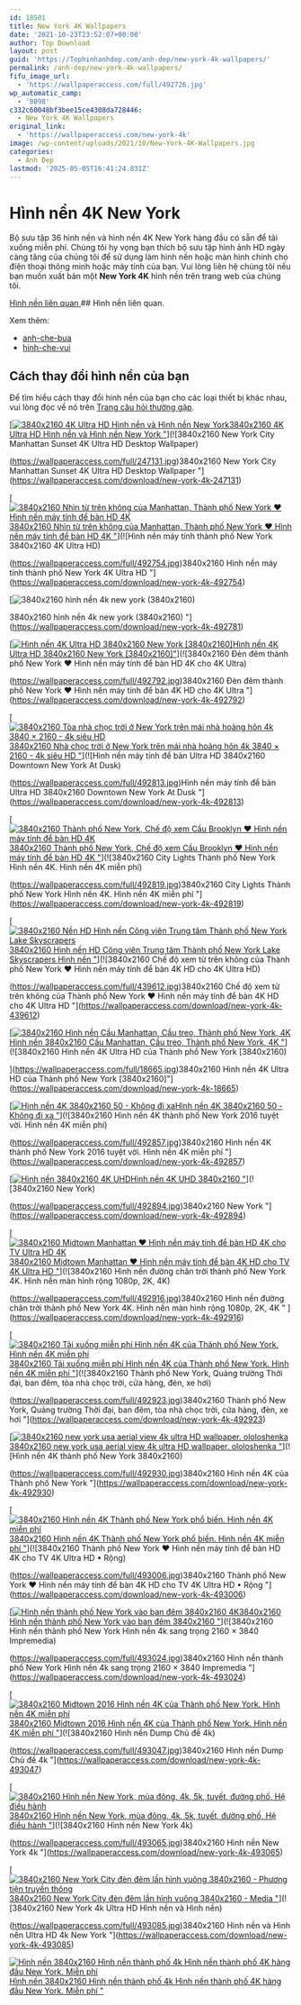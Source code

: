 ```yaml
---
id: 18501
title: New York 4K Wallpapers
date: '2021-10-23T23:52:07+00:00'
author: Top Download
layout: post
guid: 'https://Tophinhanhdep.com/anh-dep/new-york-4k-wallpapers/'
permalink: /anh-dep/new-york-4k-wallpapers/
fifu_image_url:
  - 'https://wallpaperaccess.com/full/492726.jpg'
wp_automatic_camp:
  - '8098'
c332c60048bf3bee15ce4308da728446:
  - New York 4K Wallpapers
original_link:
  - 'https://wallpaperaccess.com/new-york-4k'
image: /wp-content/uploads/2021/10/New-York-4K-Wallpapers.jpg
categories:
  - Ảnh Đẹp
lastmod: '2025-05-05T16:41:24.831Z'
---
```

# Hình nền 4K New York

Bộ sưu tập 36 hình nền và hình nền 4K New York hàng đầu có sẵn để tải xuống miễn phí. Chúng tôi hy vọng bạn thích bộ sưu tập hình ảnh HD ngày càng tăng của chúng tôi để sử dụng làm hình nền hoặc màn hình chính cho điện thoại thông minh hoặc máy tính của bạn. Vui lòng liên hệ chúng tôi nếu bạn muốn xuất bản một **New York 4K** hình nền trên trang web của chúng tôi.

[Hình nền liên quan ](#related) ## Hình nền liên quan.

   
 Xem thêm:

   
- [anh-che-bua](https://tophinhanhdep.com/anh-che/anh-che-bua/)
- [hinh-che-vui](https://tophinhanhdep.com/anh-che/hinh-che-vui/)

## Cách thay đổi hình nền của bạn

Để tìm hiểu cách thay đổi hình nền của bạn cho các loại thiết bị khác nhau, vui lòng đọc về nó trên [Trang câu hỏi thường gặp](https://tophinhanhdep.com/faq/).

  
[[![3840x2160 4K Ultra HD Hình nền và Hình nền New York](https://wallpaperaccess.com/full/492726.jpg)3840x2160 4K Ultra HD Hình nền và Hình nền New York "](https://wallpaperaccess.com/download/new-york-4k-492726)](![3840x2160 New York City Manhattan Sunset 4K Ultra HD Desktop Wallpaper)

(https://wallpaperaccess.com/full/247131.jpg)3840x2160 New York City Manhattan Sunset 4K Ultra HD Desktop Wallpaper "](https://wallpaperaccess.com/download/new-york-4k-247131)

[[![3840x2160 Nhìn từ trên không của Manhattan, Thành phố New York ❤ Hình nền máy tính để bàn HD 4K](https://wallpaperaccess.com/full/492741.jpg)3840x2160 Nhìn từ trên không của Manhattan, Thành phố New York ❤ Hình nền máy tính để bàn HD 4K "](https://wallpaperaccess.com/download/new-york-4k-492741)](![Hình nền máy tính thành phố New York 3840x2160 4K Ultra HD)

(https://wallpaperaccess.com/full/492754.jpg)3840x2160 Hình nền máy tính thành phố New York 4K Ultra HD "](https://wallpaperaccess.com/download/new-york-4k-492754)

[![3840x2160 hình nền 4k new york (3840x2160)](https://wallpaperaccess.com/full/492781.jpg)

3840x2160 hình nền 4k new york (3840x2160) "](https://wallpaperaccess.com/download/new-york-4k-492781)

[[![Hình nền 4K Ultra HD 3840x2160 New York [3840x2160]](https://wallpaperaccess.com/full/492787.jpg)Hình nền 4K Ultra HD 3840x2160 New York \[3840x2160\]"](https://wallpaperaccess.com/download/new-york-4k-492787)](![3840x2160 Đèn đêm thành phố New York ❤ Hình nền máy tính để bàn HD 4K cho 4K Ultra)

(https://wallpaperaccess.com/full/492792.jpg)3840x2160 Đèn đêm thành phố New York ❤ Hình nền máy tính để bàn 4K HD cho 4K Ultra "](https://wallpaperaccess.com/download/new-york-4k-492792)

[[![3840x2160 Tòa nhà chọc trời ở New York trên mái nhà hoàng hôn 4k 3840 × 2160 - 4k siêu HD](https://wallpaperaccess.com/full/492797.jpg)3840x2160 Nhà chọc trời ở New York trên mái nhà hoàng hôn 4k 3840 × 2160 - 4k siêu HD "](https://wallpaperaccess.com/download/new-york-4k-492797)](![Hình nền máy tính để bàn Ultra HD 3840x2160 Downtown New York At Dusk)

(https://wallpaperaccess.com/full/492813.jpg)Hình nền máy tính để bàn Ultra HD 3840x2160 Downtown New York At Dusk "](https://wallpaperaccess.com/download/new-york-4k-492813)

[[![3840x2160 Thành phố New York, Chế độ xem Cầu Brooklyn ❤ Hình nền máy tính để bàn HD 4K](https://wallpaperaccess.com/full/14229.jpg)3840x2160 Thành phố New York, Chế độ xem Cầu Brooklyn ❤ Hình nền máy tính để bàn HD 4K "](https://wallpaperaccess.com/download/new-york-4k-14229)](![3840x2160 City Lights Thành phố New York Hình nền 4K.  Hình nền 4K miễn phí)

(https://wallpaperaccess.com/full/492819.jpg)3840x2160 City Lights Thành phố New York Hình nền 4K. Hình nền 4K miễn phí "](https://wallpaperaccess.com/download/new-york-4k-492819)

[[![3840x2160 Nền HD Hình nền Công viên Trung tâm Thành phố New York Lake Skyscrapers](https://wallpaperaccess.com/full/492830.jpg)3840x2160 Hình nền HD Công viên Trung tâm Thành phố New York Lake Skyscrapers Hình nền "](https://wallpaperaccess.com/download/new-york-4k-492830)](![3840x2160 Chế độ xem từ trên không của Thành phố New York ❤ Hình nền máy tính để bàn 4K HD cho 4K Ultra HD)

(https://wallpaperaccess.com/full/439612.jpg)3840x2160 Chế độ xem từ trên không của Thành phố New York ❤ Hình nền máy tính để bàn 4K HD cho 4K Ultra HD "](https://wallpaperaccess.com/download/new-york-4k-439612)

[[![3840x2160 Hình nền Cầu Manhattan, Cầu treo, Thành phố New York, 4K](https://wallpaperaccess.com/full/492840.jpg)Hình nền 3840x2160 Cầu Manhattan, Cầu treo, Thành phố New York, 4K "](https://wallpaperaccess.com/download/new-york-4k-492840)](![3840x2160 Hình nền 4K Ultra HD của Thành phố New York [3840x2160)

](https://wallpaperaccess.com/full/18665.jpg)3840x2160 Hình nền 4K Ultra HD của Thành phố New York \[3840x2160\]"](https://wallpaperaccess.com/download/new-york-4k-18665)

[[![Hình nền 4K 3840x2160 50 - Không đi xa](https://wallpaperaccess.com/full/147476.jpg)Hình nền 4K 3840x2160 50 - Không đi xa "](https://wallpaperaccess.com/download/new-york-4k-147476)](![3840x2160 Hình nền 4K thành phố New York 2016 tuyệt vời.  Hình nền 4K miễn phí)

(https://wallpaperaccess.com/full/492857.jpg)3840x2160 Hình nền 4K thành phố New York 2016 tuyệt vời. Hình nền 4K miễn phí "](https://wallpaperaccess.com/download/new-york-4k-492857)

[[![Hình nền 3840x2160 4K UHD](https://wallpaperaccess.com/full/489691.jpg)Hình nền 4K UHD 3840x2160 "](https://wallpaperaccess.com/download/new-york-4k-489691)](![3840x2160 New York)

(https://wallpaperaccess.com/full/492894.jpg)3840x2160 New York "](https://wallpaperaccess.com/download/new-york-4k-492894)

[[![3840x2160 Midtown Manhattan ❤ Hình nền máy tính để bàn HD 4K cho TV Ultra HD 4K](https://wallpaperaccess.com/full/492910.jpg)3840x2160 Midtown Manhattan ❤ Hình nền máy tính để bàn 4K HD cho TV 4K Ultra HD "](https://wallpaperaccess.com/download/new-york-4k-492910)](![3840x2160 Hình nền đường chân trời thành phố New York 4K.  Hình nền màn hình rộng 1080p, 2K, 4K)

(https://wallpaperaccess.com/full/492916.jpg)3840x2160 Hình nền đường chân trời thành phố New York 4K. Hình nền màn hình rộng 1080p, 2K, 4K " ](https://wallpaperaccess.com/download/new-york-4k-492916)

[[![3840x2160 Tải xuống miễn phí Hình nền 4K của Thành phố New York.  Hình nền 4K miễn phí](https://wallpaperaccess.com/full/492918.jpg)3840x2160 Tải xuống miễn phí Hình nền 4K của Thành phố New York. Hình nền 4K miễn phí "](https://wallpaperaccess.com/download/new-york-4k-492918)](![3840x2160 Thành phố New York, Quảng trường Thời đại, ban đêm, tòa nhà chọc trời, cửa hàng, đèn, xe hơi)

(https://wallpaperaccess.com/full/492923.jpg)3840x2160 Thành phố New York, Quảng trường Thời đại, ban đêm, tòa nhà chọc trời, cửa hàng, đèn, xe hơi "](https://wallpaperaccess.com/download/new-york-4k-492923)

[[![3840x2160 new york usa aerial view 4k ultra HD wallpaper.  ololoshenka](https://wallpaperaccess.com/full/492927.jpg)3840x2160 new york usa aerial view 4k ultra HD wallpaper. ololoshenka "](https://wallpaperaccess.com/download/new-york-4k-492927)](![Hình nền 4K thành phố New York 3840x2160)

(https://wallpaperaccess.com/full/492930.jpg)3840x2160 Hình nền 4K của Thành phố New York "](https://wallpaperaccess.com/download/new-york-4k-492930)

[[![3840x2160 Hình nền 4K Thành phố New York phổ biến.  Hình nền 4K miễn phí](https://wallpaperaccess.com/full/492967.jpg)3840x2160 Hình nền 4K Thành phố New York phổ biến. Hình nền 4K miễn phí "](https://wallpaperaccess.com/download/new-york-4k-492967)](![3840x2160 Thành phố New York ❤ Hình nền máy tính để bàn HD 4K cho TV 4K Ultra HD • Rộng)

(https://wallpaperaccess.com/full/493006.jpg)3840x2160 Thành phố New York ❤ Hình nền máy tính để bàn 4K HD cho TV 4K Ultra HD • Rộng "](https://wallpaperaccess.com/download/new-york-4k-493006)

[[![Hình nền thành phố New York vào ban đêm 3840x2160 4K](https://wallpaperaccess.com/full/493007.jpg)3840x2160 Hình nền thành phố New York vào ban đêm 3840x2160 "](https://wallpaperaccess.com/download/new-york-4k-493007)](![3840x2160 Hình nền thành phố New York Hình nền 4k sang trọng 2160 × 3840 Impremedia)

(https://wallpaperaccess.com/full/493024.jpg)3840x2160 Hình nền thành phố New York Hình nền 4k sang trọng 2160 × 3840 Impremedia "](https://wallpaperaccess.com/download/new-york-4k-493024)

[[![3840x2160 Midtown 2016 Hình nền 4K của Thành phố New York.  Hình nền 4K miễn phí](https://wallpaperaccess.com/full/493042.jpg)3840x2160 Midtown 2016 Hình nền 4K của Thành phố New York. Hình nền 4K miễn phí "](https://wallpaperaccess.com/download/new-york-4k-493042)](![3840x2160 Hình nền Dump Chủ đề 4k)

(https://wallpaperaccess.com/full/493047.jpg)3840x2160 Hình nền Dump Chủ đề 4k "](https://wallpaperaccess.com/download/new-york-4k-493047)

[[![3840x2160 Hình nền New York, mùa đông, 4k, 5k, tuyết, đường phố, Hệ điều hành](https://wallpaperaccess.com/full/171982.jpg)3840x2160 Hình nền New York, mùa đông, 4k, 5k, tuyết, đường phố, Hệ điều hành "](https://wallpaperaccess.com/download/new-york-4k-171982)](![3840x2160 Hình nền New York 4k)

(https://wallpaperaccess.com/full/493065.jpg)3840x2160 Hình nền New York 4k "](https://wallpaperaccess.com/download/new-york-4k-493065)

[[![3840x2160 New York City đèn đêm lần hình vuông 3840x2160 - Phương tiện truyền thông](https://wallpaperaccess.com/full/493071.jpg)3840x2160 New York City đèn đêm lần hình vuông 3840x2160 - Media "](https://wallpaperaccess.com/download/new-york-4k-493071)](![3840x2160 New York 4k Ultra HD Hình nền và Hình nền)

(https://wallpaperaccess.com/full/493085.jpg)3840x2160 Hình nền và Hình nền Ultra HD 4k New York "](https://wallpaperaccess.com/download/new-york-4k-493085)

[![Hình nền 3840x2160 Hình nền thành phố 4k Hình nền thành phố 4K hàng đầu New York.  Miễn phí](https://wallpaperaccess.com/full/493088.jpg)Hình nền 3840x2160 Hình nền thành phố 4k Hình nền thành phố 4K hàng đầu New York. Miễn phí "](https://wallpaperaccess.com/download/new-york-4k-493088)

